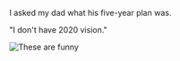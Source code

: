 I asked my dad what his five-year plan was.

"I don't have 2020 vision." <!-- .element: class="fragment" -->

![These are funny](https://iamcarrico.github.io/dns-what-do-all-these-letters-mean/images/dad/brittney.gif)  <!-- .element: class="fragment" -->
